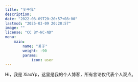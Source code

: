```yaml
---
title: "关于我"
description:
date: "2022-03-09T20:20:57+08:00"
lastmod: "2025-03-09 20:20:57"
image: ""
license: "CC BY-NC-ND"
menu:
    main:
        name: "关于"
        weight: -90
        params:
            icon: user
---
```


Hi，我是 XiaoYp，这里是我的个人博客，所有言论仅代表个人观点。
